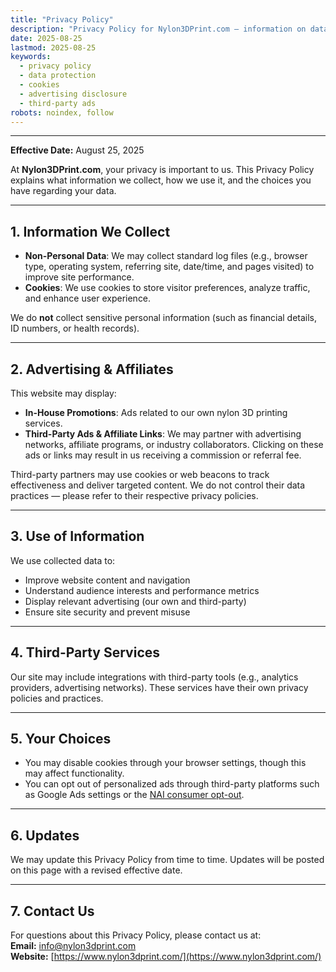 ```yaml
---
title: "Privacy Policy"
description: "Privacy Policy for Nylon3DPrint.com — information on data collection, cookies, advertising, and third-party services."
date: 2025-08-25
lastmod: 2025-08-25
keywords:
  - privacy policy
  - data protection
  - cookies
  - advertising disclosure
  - third-party ads
robots: noindex, follow
---
```

---

**Effective Date:** August 25, 2025  

At **Nylon3DPrint.com**, your privacy is important to us. This Privacy Policy explains what information we collect, how we use it, and the choices you have regarding your data.

---

## 1. Information We Collect
- **Non-Personal Data**: We may collect standard log files (e.g., browser type, operating system, referring site, date/time, and pages visited) to improve site performance.  
- **Cookies**: We use cookies to store visitor preferences, analyze traffic, and enhance user experience.  

We do **not** collect sensitive personal information (such as financial details, ID numbers, or health records).

---

## 2. Advertising & Affiliates
This website may display:  
- **In-House Promotions**: Ads related to our own nylon 3D printing services.  
- **Third-Party Ads & Affiliate Links**: We may partner with advertising networks, affiliate programs, or industry collaborators. Clicking on these ads or links may result in us receiving a commission or referral fee.  

Third-party partners may use cookies or web beacons to track effectiveness and deliver targeted content. We do not control their data practices — please refer to their respective privacy policies.

---

## 3. Use of Information
We use collected data to:  
- Improve website content and navigation  
- Understand audience interests and performance metrics  
- Display relevant advertising (our own and third-party)  
- Ensure site security and prevent misuse  

---

## 4. Third-Party Services
Our site may include integrations with third-party tools (e.g., analytics providers, advertising networks). These services have their own privacy policies and practices.  

---

## 5. Your Choices
- You may disable cookies through your browser settings, though this may affect functionality.  
- You can opt out of personalized ads through third-party platforms such as Google Ads settings or the [NAI consumer opt-out](https://optout.networkadvertising.org/).  

---

## 6. Updates
We may update this Privacy Policy from time to time. Updates will be posted on this page with a revised effective date.  

---

## 7. Contact Us
For questions about this Privacy Policy, please contact us at:  
**Email:** info@nylon3dprint.com  
**Website:** [https://www.nylon3dprint.com/](https://www.nylon3dprint.com/)  
